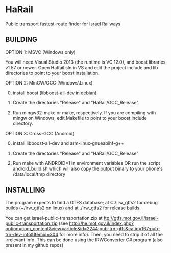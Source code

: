 HaRail
======

Public transport fastest-route finder for Israel Railways

BUILDING
--------------

OPTION 1: MSVC (Windows only)

You will need Visual Studio 2013 (the runtime is VC 12.0), and boost libraries v1.57 or newer. Open HaRail.sln in VS and edit the project include and lib directories to point to your boost installation.

OPTION 2: MinGW/GCC (Windows\Linux)

0. install boost (libboost-all-dev in debian)

1. Create the directories "Release" and "HaRail/GCC_Release"

2. Run mingw32-make or make, respectively. If you are compiling with mingw on Windows, edit Makefile to point to your boost include directory.

OPTION 3: Cross-GCC (Android)

0. install libboost-all-dev and arm-linux-gnueabihf-g++

1. Create the directories "Release" and "HaRail/GCC_Release"

2. Run make with ANDROID=1 in environment variables OR run the script android_build.sh which will also copy the output binary to your phone's /data/local/tmp directory

INSTALLING
--------------

The program expects to find a GTFS database; at C:\irw_gtfs2 for debug builds (~/irw_gtfs2 on linux) and at ./irw_gtfs2 for release builds.

You can get israel-public-transportation.zip at ftp://gtfs.mot.gov.il/israel-public-transportation.zip (see http://he.mot.gov.il/index.php?option=com_content&view=article&id=2244:pub-trn-gtfs&catid=167:pub-trn-dev-info&Itemid=304 for more info).
Then, you need to strip it of all the irrelevant info. This can be done using the IRWConverter C# program (also present in my github repos)